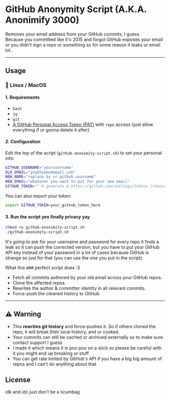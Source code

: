 # GitHub Anonymity Script (A.K.A. Anonimify 3000)

Removes your email address from your GitHub commits, I guess.  
Because you committed like it's 2015 and forgot GitHub exposes your email or you didn't sign a repo or something so for some reason it leaks ur email lol..

---

## Usage  
### 🐧 Linux / MacOS

#### 1. Requirements

- `bash`
- `jq`
- `git`
- [A GitHub Personal Access Token (PAT)](https://github.com/settings/tokens) with `repo` access (just allow everything if ur gonna delete it after)

#### 2. Configuration

Edit the top of the script (`github-anonimity-script.sh`) to set your personal info:

```bash
GITHUB_USERNAME="yourusername"
OLD_EMAIL="you@leakedemail.com"
NEW_NAME="replace by ur github username"
NEW_EMAIL="whatever you want to put for your new email"
GITHUB_TOKEN="" # generate @ https://github.com/settings/tokens (choose classic)
````

You can also export your token:

```bash
export GITHUB_TOKEN=your_github_token_here
```

#### 3. Run the script yes finally privacy yay

```bash
chmod +x github-anonimity-script.sh
./github-anonimity-script.sh
```

It's going to ask for your username and password for every repo it finds a leak so it can push the corrected version, but you have to put your GitHub API key instead of your password in a lot of cases because GitHub is strange so just for that (you can use the one you put in the script).

What this ~~shit~~ perfect script does :3

* Fetch all commits authored by your old email across your GitHub repos.
* Clone the affected repos.
* Rewrites the author & committer identity in all relevant commits.
* Force-push the cleaned history to GitHub.

---

## ⚠️ Warning

* This **rewrites git history** and force-pushes it. So if others cloned the repo, it will break their local history, and ur cooked.
* Your commits can still be cached or archived externally so to make sure contact support I guess
* I made it which means it is poo poo on a stick so please be careful with it you might end up breaking ur stuff
* You can get rate limited by GitHub's API if you have a big big amount of repos and I can't do anything about that

## License

idk and idc just don't be a scumbag
